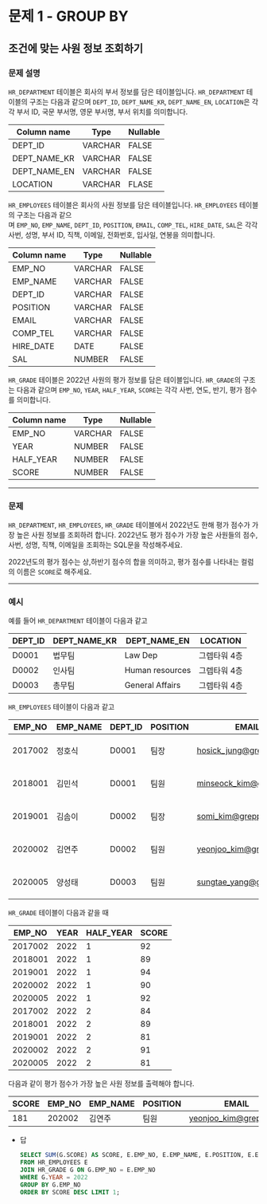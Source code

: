 # 문제 1 - GROUP BY

## 조건에 맞는 사원 정보 조회하기

### **문제 설명**

`HR_DEPARTMENT` 테이블은 회사의 부서 정보를 담은 테이블입니다. `HR_DEPARTMENT` 테이블의 구조는 다음과 같으며 `DEPT_ID`, `DEPT_NAME_KR`, `DEPT_NAME_EN`, `LOCATION`은 각각 부서 ID, 국문 부서명, 영문 부서명, 부서 위치를 의미합니다.

| Column name | Type | Nullable |
| --- | --- | --- |
| DEPT_ID | VARCHAR | FALSE |
| DEPT_NAME_KR | VARCHAR | FALSE |
| DEPT_NAME_EN | VARCHAR | FALSE |
| LOCATION | VARCHAR | FLASE |

`HR_EMPLOYEES` 테이블은 회사의 사원 정보를 담은 테이블입니다. `HR_EMPLOYEES` 테이블의 구조는 다음과 같으며 `EMP_NO`, `EMP_NAME`, `DEPT_ID`, `POSITION`, `EMAIL`, `COMP_TEL`, `HIRE_DATE`, `SAL`은 각각 사번, 성명, 부서 ID, 직책, 이메일, 전화번호, 입사일, 연봉을 의미합니다.

| Column name | Type | Nullable |
| --- | --- | --- |
| EMP_NO | VARCHAR | FALSE |
| EMP_NAME | VARCHAR | FALSE |
| DEPT_ID | VARCHAR | FALSE |
| POSITION | VARCHAR | FALSE |
| EMAIL | VARCHAR | FALSE |
| COMP_TEL | VARCHAR | FALSE |
| HIRE_DATE | DATE | FALSE |
| SAL | NUMBER | FALSE |

`HR_GRADE` 테이블은 2022년 사원의 평가 정보를 담은 테이블입니다. `HR_GRADE`의 구조는 다음과 같으며 `EMP_NO`, `YEAR`, `HALF_YEAR`, `SCORE`는 각각 사번, 연도, 반기, 평가 점수를 의미합니다.

| Column name | Type | Nullable |
| --- | --- | --- |
| EMP_NO | VARCHAR | FALSE |
| YEAR | NUMBER | FALSE |
| HALF_YEAR | NUMBER | FALSE |
| SCORE | NUMBER | FALSE |

---

### 문제

`HR_DEPARTMENT`, `HR_EMPLOYEES`, `HR_GRADE` 테이블에서 2022년도 한해 평가 점수가 가장 높은 사원 정보를 조회하려 합니다. 2022년도 평가 점수가 가장 높은 사원들의 점수, 사번, 성명, 직책, 이메일을 조회하는 SQL문을 작성해주세요.

2022년도의 평가 점수는 상,하반기 점수의 합을 의미하고, 평가 점수를 나타내는 컬럼의 이름은 `SCORE`로 해주세요.

---

### 예시

예를 들어 `HR_DEPARTMENT` 테이블이 다음과 같고

| DEPT_ID | DEPT_NAME_KR | DEPT_NAME_EN | LOCATION |
| --- | --- | --- | --- |
| D0001 | 법무팀 | Law Dep | 그렙타워 4층 |
| D0002 | 인사팀 | Human resources | 그렙타워 4층 |
| D0003 | 총무팀 | General Affairs | 그렙타워 4층 |

`HR_EMPLOYEES` 테이블이 다음과 같고

| EMP_NO | EMP_NAME | DEPT_ID | POSITION | EMAIL | COMP_TEL | HIRE_DATE | SAL |
| --- | --- | --- | --- | --- | --- | --- | --- |
| 2017002 | 정호식 | D0001 | 팀장 | [hosick_jung@grepp.com](mailto:hosick_jung@grepp.com) | 031-8000-1101 | 2017-03-01 | 65000000 |
| 2018001 | 김민석 | D0001 | 팀원 | [minseock_kim@grepp.com](mailto:minseock_kim@grepp.com) | 031-8000-1102 | 2018-03-01 | 60000000 |
| 2019001 | 김솜이 | D0002 | 팀장 | [somi_kim@grepp.com](mailto:somi_kim@grepp.com) | 031-8000-1106 | 2019-03-01 | 60000000 |
| 2020002 | 김연주 | D0002 | 팀원 | [yeonjoo_kim@grepp.com](mailto:yeonjoo_kim@grepp.com) | 031-8000-1107 | 2020-03-01 | 53000000 |
| 2020005 | 양성태 | D0003 | 팀원 | [sungtae_yang@grepp.com](mailto:sungtae_yang@grepp.com) | 031-8000-1112 | 2020-03-01 | 53000000 |

`HR_GRADE` 테이블이 다음과 같을 때

| EMP_NO | YEAR | HALF_YEAR | SCORE |
| --- | --- | --- | --- |
| 2017002 | 2022 | 1 | 92 |
| 2018001 | 2022 | 1 | 89 |
| 2019001 | 2022 | 1 | 94 |
| 2020002 | 2022 | 1 | 90 |
| 2020005 | 2022 | 1 | 92 |
| 2017002 | 2022 | 2 | 84 |
| 2018001 | 2022 | 2 | 89 |
| 2019001 | 2022 | 2 | 81 |
| 2020002 | 2022 | 2 | 91 |
| 2020005 | 2022 | 2 | 81 |

다음과 같이 평가 점수가 가장 높은 사원 정보를 출력해야 합니다.

| SCORE | EMP_NO | EMP_NAME | POSITION | EMAIL |
| --- | --- | --- | --- | --- |
| 181 | 202002 | 김연주 | 팀원 | [yeonjoo_kim@grepp.com](mailto:yeonjoo_kim@grepp.com) |

- 답
    
    ```sql
    SELECT SUM(G.SCORE) AS SCORE, E.EMP_NO, E.EMP_NAME, E.POSITION, E.EMAIL
    FROM HR_EMPLOYEES E
    JOIN HR_GRADE G ON G.EMP_NO = E.EMP_NO
    WHERE G.YEAR = 2022
    GROUP BY G.EMP_NO
    ORDER BY SCORE DESC LIMIT 1;
    ```